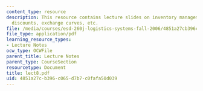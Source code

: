```yaml
---
content_type: resource
description: This resource contains lecture slides on inventory management, EOQ extensions,
  discounts, exchange curves, etc.
file: /media/courses/esd-260j-logistics-systems-fall-2006/4851a27cb396c065d7b7c0fafa50d039_lect8.pdf
file_type: application/pdf
learning_resource_types:
- Lecture Notes
ocw_type: OCWFile
parent_title: Lecture Notes
parent_type: CourseSection
resourcetype: Document
title: lect8.pdf
uid: 4851a27c-b396-c065-d7b7-c0fafa50d039
---
```

